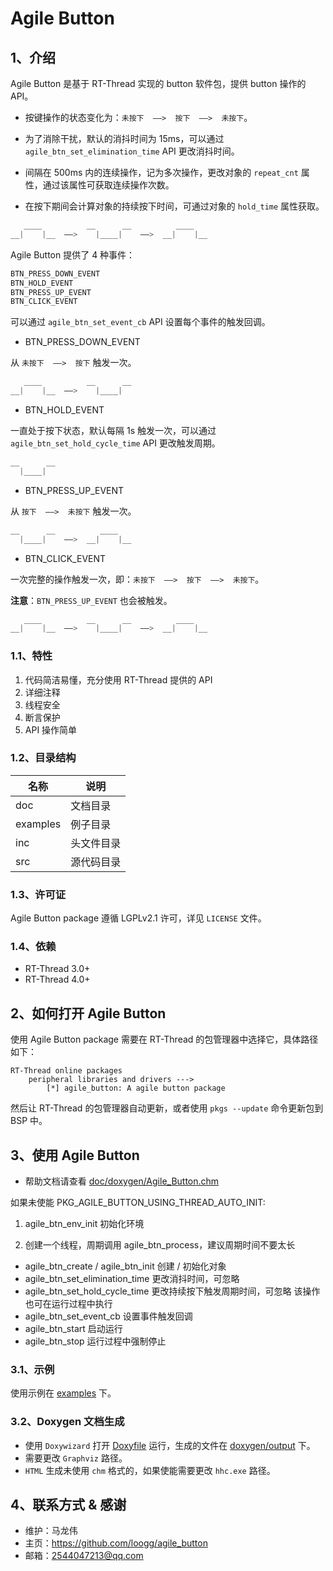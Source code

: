 # Agile Button

## 1、介绍

Agile Button 是基于 RT-Thread 实现的 button 软件包，提供 button 操作的 API。

- 按键操作的状态变化为：`未按下  ——>  按下  ——>  未按下`。

- 为了消除干扰，默认的消抖时间为 15ms，可以通过 `agile_btn_set_elimination_time` API 更改消抖时间。

- 间隔在 500ms 内的连续操作，记为多次操作，更改对象的 `repeat_cnt` 属性，通过该属性可获取连续操作次数。

- 在按下期间会计算对象的持续按下时间，可通过对象的 `hold_time` 属性获取。

```C
   ____          __      __          ____
__|    |__  ——>    |____|    ——>  __|    |__

```

Agile Button 提供了 4 种事件：

```C
BTN_PRESS_DOWN_EVENT
BTN_HOLD_EVENT
BTN_PRESS_UP_EVENT
BTN_CLICK_EVENT
```

可以通过 `agile_btn_set_event_cb` API 设置每个事件的触发回调。

- BTN_PRESS_DOWN_EVENT

从 `未按下  ——>  按下` 触发一次。

```C
   ____          __      __
__|    |__  ——>    |____|

```

- BTN_HOLD_EVENT

一直处于按下状态，默认每隔 1s 触发一次，可以通过 `agile_btn_set_hold_cycle_time` API 更改触发周期。

```C
__      __
  |____|

```

- BTN_PRESS_UP_EVENT

从 `按下  ——>  未按下` 触发一次。

```C
__      __          ____
  |____|    ——>  __|    |__

```

- BTN_CLICK_EVENT

一次完整的操作触发一次，即：`未按下  ——>  按下  ——>  未按下`。

**注意**：`BTN_PRESS_UP_EVENT` 也会被触发。

```C
   ____          __      __          ____
__|    |__  ——>    |____|    ——>  __|    |__

```

### 1.1、特性

1. 代码简洁易懂，充分使用 RT-Thread 提供的 API
2. 详细注释
3. 线程安全
4. 断言保护
5. API 操作简单

### 1.2、目录结构

| 名称 | 说明 |
| ---- | ---- |
| doc | 文档目录 |
| examples | 例子目录 |
| inc  | 头文件目录 |
| src  | 源代码目录 |

### 1.3、许可证

Agile Button package 遵循 LGPLv2.1 许可，详见 `LICENSE` 文件。

### 1.4、依赖

- RT-Thread 3.0+
- RT-Thread 4.0+

## 2、如何打开 Agile Button

使用 Agile Button package 需要在 RT-Thread 的包管理器中选择它，具体路径如下：

```
RT-Thread online packages
    peripheral libraries and drivers --->
        [*] agile_button: A agile button package
```

然后让 RT-Thread 的包管理器自动更新，或者使用 `pkgs --update` 命令更新包到 BSP 中。

## 3、使用 Agile Button

- 帮助文档请查看 [doc/doxygen/Agile_Button.chm](./doc/doxygen/Agile_Button.chm)

如果未使能 PKG_AGILE_BUTTON_USING_THREAD_AUTO_INIT:

1. agile_btn_env_init 初始化环境

2. 创建一个线程，周期调用 agile_btn_process，建议周期时间不要太长

- agile_btn_create / agile_btn_init 创建 / 初始化对象
- agile_btn_set_elimination_time 更改消抖时间，可忽略
- agile_btn_set_hold_cycle_time 更改持续按下触发周期时间，可忽略
  该操作也可在运行过程中执行
- agile_btn_set_event_cb 设置事件触发回调
- agile_btn_start 启动运行
- agile_btn_stop 运行过程中强制停止

### 3.1、示例

使用示例在 [examples](./examples) 下。

### 3.2、Doxygen 文档生成

- 使用 `Doxywizard` 打开 [Doxyfile](./doc/doxygen/Doxyfile) 运行，生成的文件在 [doxygen/output](./doc/doxygen/output) 下。
- 需要更改 `Graphviz` 路径。
- `HTML` 生成未使用 `chm` 格式的，如果使能需要更改 `hhc.exe` 路径。

## 4、联系方式 & 感谢

- 维护：马龙伟
- 主页：<https://github.com/loogg/agile_button>
- 邮箱：<2544047213@qq.com>
